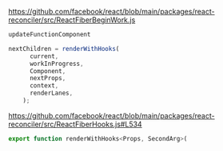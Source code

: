 
https://github.com/facebook/react/blob/main/packages/react-reconciler/src/ReactFiberBeginWork.js
```js
updateFunctionComponent

nextChildren = renderWithHooks(
      current,
      workInProgress,
      Component,
      nextProps,
      context,
      renderLanes,
    );
```

https://github.com/facebook/react/blob/main/packages/react-reconciler/src/ReactFiberHooks.js#L534
```js
export function renderWithHooks<Props, SecondArg>(
```
